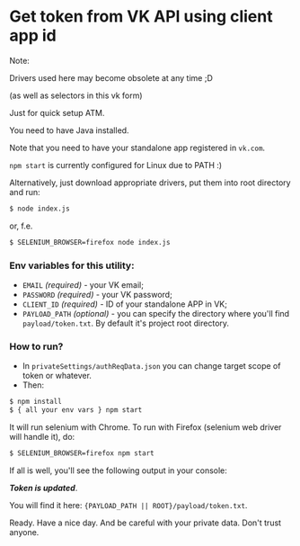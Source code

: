# Get token from VK API using client app id

Note:

Drivers used here may become obsolete at any time ;D

(as well as selectors in this vk form)

Just for quick setup ATM.

You need to have Java installed.

Note that you need to have your standalone app registered in `vk.com`.

`npm start` is currently configured for Linux due to PATH :)

Alternatively, just download appropriate drivers, put them into root directory and run:

```sh
$ node index.js
```
or, f.e.

```sh
$ SELENIUM_BROWSER=firefox node index.js
```
### Env variables for this utility:
- `EMAIL` *(required)* - your VK email;
- `PASSWORD` *(required)* - your VK password;
- `CLIENT_ID` *(required)* - ID of your standalone APP in VK;
- `PAYLOAD_PATH` *(optional)* - you can specify the directory where you'll find `payload/token.txt`. By default it's project root directory.

### How to run?
- In `privateSettings/authReqData.json` you can change target scope of token or whatever.
- Then:

```sh
$ npm install
$ { all your env vars } npm start
```
It will run selenium with Chrome. To run with Firefox (selenium web driver will handle it), do:

```sh
$ SELENIUM_BROWSER=firefox npm start
```

If all is well, you'll see the following output in your console:

***Token is updated***.

You will find it here: `{PAYLOAD_PATH || ROOT}/payload/token.txt`.

Ready. Have a nice day. And be careful with your private data. Don't trust anyone.
